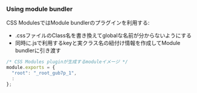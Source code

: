 ### Using module bundler

CSS ModulesではModule bundlerのプラグインを利用する:

* .cssファイルのClass名を書き換えてglobalな名前が分からないようにする
* 同時に.jsで利用するkeyと実クラス名の紐付け情報を作成してModule bundlerに引き渡す

```js
/* CSS Modules pluginが生成するmoduleイメージ */
module.exports = {
  "root": "_root_gub7p_1",
  :
};
```
